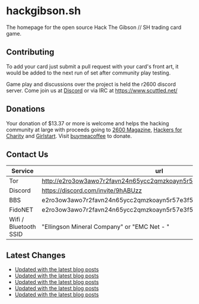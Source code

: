 # hackgibson.sh
The homepage for the open source Hack The Gibson // SH trading card game.


## Contributing

To add your card just submit a pull request with your card's front art, it would be added to the next run of set after community play testing.

Game play and discussions over the project is held the r2600 discord server. Come join us at [Discord](https://discord.com/invite/9hABUzz) or via IRC at https://www.scuttled.net/


## Donations

Your donation of $13.37 or more is welcome and helps the hacking community at large with proceeds going to [2600 Magazine](https://2600.com/), [Hackers for Charity](https://hackersforcharity.org) and [Girlstart](https://girlstart.org).  Visit [buymeacoffee](https://www.buymeacoffee.com/hackgibson.sh) to donate.


## Contact Us

Service | url
-|-
Tor | http://e2ro3ow3awo7r2favn24n65ycc2qmzkoayn5r57e3f56nvjwdcgg32ad.onion
Discord | https://discord.com/invite/9hABUzz
BBS | e2ro3ow3awo7r2favn24n65ycc2qmzkoayn5r57e3f56nvjwdcgg32ad.onion:23
FidoNET | e2ro3ow3awo7r2favn24n65ycc2qmzkoayn5r57e3f56nvjwdcgg32ad.onion:24554
Wifi / Bluetooth SSID | "Ellingson Mineral Company" or "EMC Net - <fidonet address>"

## Latest Changes
<!-- BLOG-POST-LIST:START -->
- [Updated with the latest blog posts](https://github.com/DFW2600/hackgibson.sh/commit/20358f0df631f77c10cb27c3b6e883785cecf823)
- [Updated with the latest blog posts](https://github.com/DFW2600/hackgibson.sh/commit/ea72fdf9215e611dc2f3d2f066ca00380b68a2d9)
- [Updated with the latest blog posts](https://github.com/DFW2600/hackgibson.sh/commit/4a48d7d76995af6502219cec06047044486ea04c)
- [Updated with the latest blog posts](https://github.com/DFW2600/hackgibson.sh/commit/8492fae941f0b0aa128fcca6656098784f1b53a3)
- [Updated with the latest blog posts](https://github.com/DFW2600/hackgibson.sh/commit/ad479b0ff55c1d5206a4dbf37d7d4e2dac27e358)
<!-- BLOG-POST-LIST:END -->
